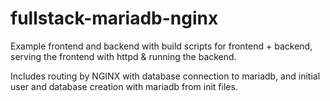 # fullstack-mariadb-nginx

Example frontend and backend with build scripts for frontend + backend, serving the frontend with httpd & running the backend.

Includes routing by NGINX with database connection to mariadb, and initial user and database creation with mariadb from init files.
